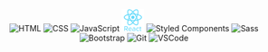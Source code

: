  <p align="center">
  <span align="center" class="d-flex">
    <img title="HTML" alt="HTML" height=40 src="https://www.w3.org/html/logo/downloads/HTML5_Badge_256.png">
    <img title="CSS" alt="CSS" height=40
      src="https://www.kindpng.com/picc/m/464-4640184_css3-png-download-css-icon-transparent-png.png">
    <img title="JavaScript" alt="JavaScript" height=40
      src="https://upload.wikimedia.org/wikipedia/commons/thumb/9/99/Unofficial_JavaScript_logo_2.svg/600px-Unofficial_JavaScript_logo_2.svg.png">
    <img title="React.JS" alt="React.js" height=40 src="https://raw.githubusercontent.com/devicons/devicon/master/icons/react/react-original-wordmark.svg">
    <img title="Styled-Components" alt="Styled Components" height=40 src="https://images.ctfassets.net/qcrphhesuv4n/6cZj9wicrfq7gQwyYy7RcI/9ec870532475e09f72bb1c7143a4564b/1_p1TndLk3UsGPBsM7qHPZIw.png?w=800&q=50">
    <img title="Sass" alt="Sass" height=40 src="https://sass-lang.com/assets/img/styleguide/color-1c4aab2b.png">
    <img title="Bootstrap" alt="Bootstrap" height=40
      src="https://upload.wikimedia.org/wikipedia/commons/thumb/b/b2/Bootstrap_logo.svg/480px-Bootstrap_logo.svg.png">
    <img title="Git" alt="Git" height=40 src="https://git-scm.com/images/logos/downloads/Git-Icon-1788C.png">
    <img title="VSCode" alt="VSCode" height=40 src="https://cdn.worldvectorlogo.com/logos/visual-studio-code-1.svg">
  </span>
</p>
